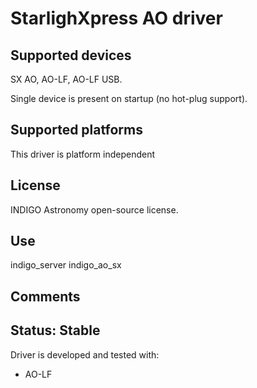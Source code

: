 # StarlighXpress AO driver

## Supported devices

SX AO, AO-LF, AO-LF USB.

Single device is present on startup (no hot-plug support).

## Supported platforms

This driver is platform independent

## License

INDIGO Astronomy open-source license.

## Use

indigo_server indigo_ao_sx

## Comments

## Status: Stable

Driver is developed and tested with:
* AO-LF
